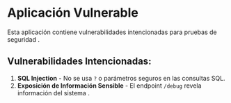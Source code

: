 # Aplicación Vulnerable

Esta aplicación contiene vulnerabilidades intencionadas para pruebas de seguridad   .

## Vulnerabilidades Intencionadas:
1. **SQL Injection** - No se usa `?` o parámetros seguros en las consultas SQL.
2. **Exposición de Información Sensible** - El endpoint `/debug` revela información del sistema .
